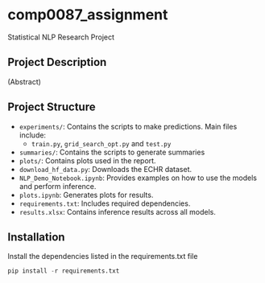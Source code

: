 # comp0087_assignment
Statistical NLP Research Project

## Project Description
(Abstract)

## Project Structure
- `experiments/`: Contains the scripts to make predictions. Main files include:
  - `train.py`, `grid_search_opt.py` and `test.py`
- `summaries/`: Contains the scripts to generate summaries
- `plots/`: Contains plots used in the report.
- `download_hf_data.py`: Downloads the ECHR dataset.
- `NLP_Demo_Notebook.ipynb`: Provides examples on how to use the models and perform inference.
- `plots.ipynb`: Generates plots for results.
- `requirements.txt`: Includes required dependencies.
- `results.xlsx`: Contains inference results across all models.

## Installation
Install the dependencies listed in the requirements.txt file
```python
pip install -r requirements.txt


